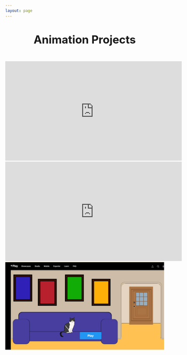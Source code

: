 ```yaml
---
layout: page
---
```

<style>
    h1 {
        text-align: center; 
        font-size: 2.5em; 
        margin-top: 20px; 
        padding: 25px;
    }
</style>

<center>
    <h1>Animation Projects</h1>
    <table>
        <tbody>
            <tr>
                <center><iframe width="560" height="315" src="https://www.youtube.com/embed/85r13wD6ZZo?si=JfAzoGFnULwwSmoC" title="YouTube video player" frameborder="0" allow="accelerometer; autoplay; clipboard-write; encrypted-media; gyroscope; picture-in-picture; web-share" referrerpolicy="strict-origin-when-cross-origin" allowfullscreen></iframe></center>
            </tr>
            <tr>
                <center><iframe width="560" height="315" src="https://www.youtube.com/embed/GglcwipMU48?si=JoV7rB4tRqfDgCG5" title="YouTube video player" frameborder="0" allow="accelerometer; autoplay; clipboard-write; encrypted-media; gyroscope; picture-in-picture; web-share" referrerpolicy="strict-origin-when-cross-origin" allowfullscreen></iframe></center>
            </tr>
            <tr>
                <center>
                    <a href="https://play.unity.com/en/games/57a22655-de6a-433f-a8ad-d9123fb28dcf/webgl-builds">
                        <img src="/assets/img/thumbnail-unity-1.png" width="560" alt="2D unity video">
                    </a>
                </center>
            </tr>
        </tbody>
    </table>
</center>